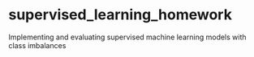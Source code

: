 # supervised_learning_homework
Implementing and evaluating supervised machine learning models with class imbalances


